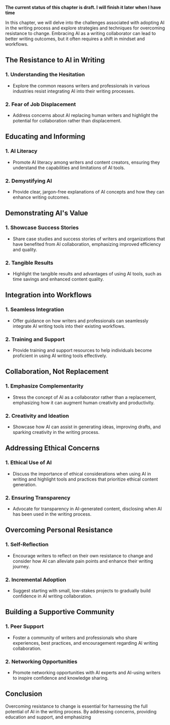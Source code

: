 **The current status of this chapter is draft. I will finish it later when I have time**

In this chapter, we will delve into the challenges associated with adopting AI in the writing process and explore strategies and techniques for overcoming resistance to change. Embracing AI as a writing collaborator can lead to better writing outcomes, but it often requires a shift in mindset and workflows.

The Resistance to AI in Writing
-------------------------------

### **1. Understanding the Hesitation**

* Explore the common reasons writers and professionals in various industries resist integrating AI into their writing processes.

### **2. Fear of Job Displacement**

* Address concerns about AI replacing human writers and highlight the potential for collaboration rather than displacement.

Educating and Informing
-----------------------

### **1. AI Literacy**

* Promote AI literacy among writers and content creators, ensuring they understand the capabilities and limitations of AI tools.

### **2. Demystifying AI**

* Provide clear, jargon-free explanations of AI concepts and how they can enhance writing outcomes.

Demonstrating AI's Value
------------------------

### **1. Showcase Success Stories**

* Share case studies and success stories of writers and organizations that have benefited from AI collaboration, emphasizing improved efficiency and quality.

### **2. Tangible Results**

* Highlight the tangible results and advantages of using AI tools, such as time savings and enhanced content quality.

Integration into Workflows
--------------------------

### **1. Seamless Integration**

* Offer guidance on how writers and professionals can seamlessly integrate AI writing tools into their existing workflows.

### **2. Training and Support**

* Provide training and support resources to help individuals become proficient in using AI writing tools effectively.

Collaboration, Not Replacement
------------------------------

### **1. Emphasize Complementarity**

* Stress the concept of AI as a collaborator rather than a replacement, emphasizing how it can augment human creativity and productivity.

### **2. Creativity and Ideation**

* Showcase how AI can assist in generating ideas, improving drafts, and sparking creativity in the writing process.

Addressing Ethical Concerns
---------------------------

### **1. Ethical Use of AI**

* Discuss the importance of ethical considerations when using AI in writing and highlight tools and practices that prioritize ethical content generation.

### **2. Ensuring Transparency**

* Advocate for transparency in AI-generated content, disclosing when AI has been used in the writing process.

Overcoming Personal Resistance
------------------------------

### **1. Self-Reflection**

* Encourage writers to reflect on their own resistance to change and consider how AI can alleviate pain points and enhance their writing journey.

### **2. Incremental Adoption**

* Suggest starting with small, low-stakes projects to gradually build confidence in AI writing collaboration.

Building a Supportive Community
-------------------------------

### **1. Peer Support**

* Foster a community of writers and professionals who share experiences, best practices, and encouragement regarding AI writing collaboration.

### **2. Networking Opportunities**

* Promote networking opportunities with AI experts and AI-using writers to inspire confidence and knowledge sharing.

Conclusion
----------

Overcoming resistance to change is essential for harnessing the full potential of AI in the writing process. By addressing concerns, providing education and support, and emphasizing

